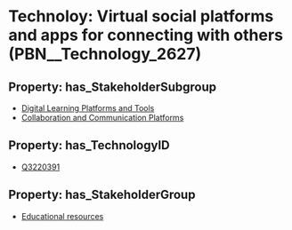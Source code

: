 # Technoloy: __Virtual social platforms and apps for connecting with others__ (PBN__Technology_2627)

## Property: has_StakeholderSubgroup

* [Digital Learning Platforms and Tools](PBN__TechSubgroup_56)
* [Collaboration and Communication Platforms](PBN__TechSubgroup_5)

## Property: has_TechnologyID

* [Q3220391](Q3220391)

## Property: has_StakeholderGroup

* [Educational resources](PBN__TechGroup_11)

